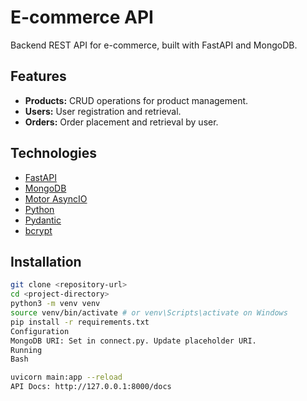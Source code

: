 # E-commerce API

Backend REST API for e-commerce, built with FastAPI and MongoDB.

## Features

*   **Products:** CRUD operations for product management.
*   **Users:** User registration and retrieval.
*   **Orders:** Order placement and retrieval by user.

## Technologies

*   [FastAPI](https://fastapi.tiangolo.com/)
*   [MongoDB](https://www.mongodb.com/)
*   [Motor AsyncIO](https://motor.readthedocs.io/en/stable/)
*   [Python](https://www.python.org/)
*   [Pydantic](https://pydantic-docs.readthedocs.io/en/stable/)
*   [bcrypt](https://pypi.org/project/bcrypt/)

## Installation

```bash
git clone <repository-url>
cd <project-directory>
python3 -m venv venv
source venv/bin/activate # or venv\Scripts\activate on Windows
pip install -r requirements.txt
Configuration
MongoDB URI: Set in connect.py. Update placeholder URI.
Running
Bash

uvicorn main:app --reload
API Docs: http://127.0.0.1:8000/docs
